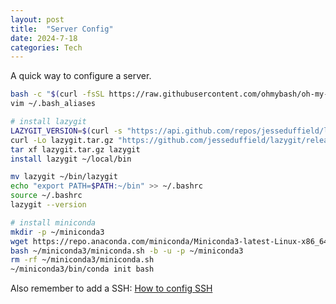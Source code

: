 ```yaml
---
layout: post
title:  "Server Config"
date: 2024-7-18
categories: Tech
---
```


A quick way to configure a server.

<!-- more -->

```bash
bash -c "$(curl -fsSL https://raw.githubusercontent.com/ohmybash/oh-my-bash/master/tools/install.sh)"
vim ~/.bash_aliases

# install lazygit
LAZYGIT_VERSION=$(curl -s "https://api.github.com/repos/jesseduffield/lazygit/releases/latest" | grep -Po '"tag_name": "v\K[^"]*')
curl -Lo lazygit.tar.gz "https://github.com/jesseduffield/lazygit/releases/latest/download/lazygit_${LAZYGIT_VERSION}_Linux_x86_64.tar.gz"
tar xf lazygit.tar.gz lazygit
install lazygit ~/local/bin

mv lazygit ~/bin/lazygit
echo "export PATH=$PATH:~/bin" >> ~/.bashrc
source ~/.bashrc
lazygit --version

# install miniconda
mkdir -p ~/miniconda3
wget https://repo.anaconda.com/miniconda/Miniconda3-latest-Linux-x86_64.sh -O ~/miniconda3/miniconda.sh
bash ~/miniconda3/miniconda.sh -b -u -p ~/miniconda3
rm -rf ~/miniconda3/miniconda.sh
~/miniconda3/bin/conda init bash
```

Also remember to add a SSH:
[How to config SSH](https://docs.github.com/en/authentication/connecting-to-github-with-ssh/checking-for-existing-ssh-keys)
